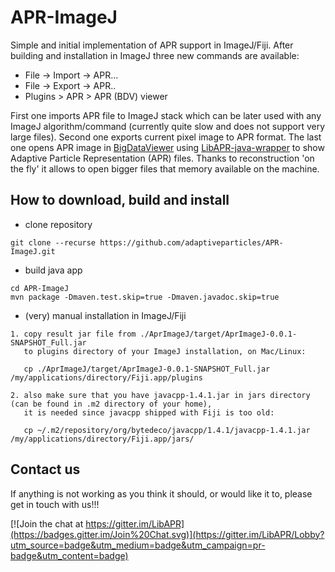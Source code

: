 # APR-ImageJ

Simple and initial implementation of APR support in ImageJ/Fiji.
After building and installation in ImageJ three new commands are available:

* File -> Import -> APR...
* File -> Export -> APR..
* Plugins > APR > APR (BDV) viewer

First one imports APR file to ImageJ stack which can be later used with any ImageJ algorithm/command (currently quite slow and does not support very large files).
Second one exports current pixel image to APR format.
The last one opens APR image in [BigDataViewer](https://github.com/bigdataviewer/bigdataviewer-vistools) using [LibAPR-java-wrapper](https://github.com/krzysg/LibAPR-java-wrapper) to show Adaptive Particle Representation (APR) files. Thanks to reconstruction 'on the fly' it allows to open bigger files that memory available on the machine.

## How to download, build and install
* clone repository
```
git clone --recurse https://github.com/adaptiveparticles/APR-ImageJ.git
```
* build java app
```
cd APR-ImageJ
mvn package -Dmaven.test.skip=true -Dmaven.javadoc.skip=true
```
* (very) manual installation in ImageJ/Fiji
```
1. copy result jar file from ./AprImageJ/target/AprImageJ-0.0.1-SNAPSHOT_Full.jar 
   to plugins directory of your ImageJ installation, on Mac/Linux:
   
   cp ./AprImageJ/target/AprImageJ-0.0.1-SNAPSHOT_Full.jar   /my/applications/directory/Fiji.app/plugins
   
2. also make sure that you have javacpp-1.4.1.jar in jars directory (can be found in .m2 directory of your home),
   it is needed since javacpp shipped with Fiji is too old:

   cp ~/.m2/repository/org/bytedeco/javacpp/1.4.1/javacpp-1.4.1.jar /my/applications/directory/Fiji.app/jars/
```

## Contact us

If anything is not working as you think it should, or would like it to, please get in touch with us!!!

[![Join the chat at https://gitter.im/LibAPR](https://badges.gitter.im/Join%20Chat.svg)](https://gitter.im/LibAPR/Lobby?utm_source=badge&utm_medium=badge&utm_campaign=pr-badge&utm_content=badge)
